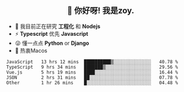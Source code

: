 <h2 align="center">👋 你好呀! 我是zoy.</h2>

- 🌱 我目前正在研究 **工程化** 和 **Nodejs**
- ⚡ **Typescript** 优先 **Javascript**
- 😜 懂一点点 **Python** or **Django**
- 🚀 热衷Macos





<!--
**l-zoy/l-zoy** is a ✨ _special_ ✨ repository because its `README.md` (this file) appears on your GitHub profile.

Here are some ideas to get you started:

- 🔭 I’m currently working on ...
- 🌱 I’m currently learning ...
- 👯 I’m looking to collaborate on ...
- 🤔 I’m looking for help with ...
- 💬 Ask me about ...
- 📫 How to reach me: ...
- 😄 Pronouns: ...
- ⚡ Fun fact: ...
-->

<!--START_SECTION:waka-->
```text
JavaScript   13 hrs 12 mins  ██████████▒░░░░░░░░░░░░░░   40.78 % 
TypeScript   9 hrs 34 mins   ███████▒░░░░░░░░░░░░░░░░░   29.56 % 
Vue.js       5 hrs 19 mins   ████░░░░░░░░░░░░░░░░░░░░░   16.44 % 
JSON         2 hrs 31 mins   ██░░░░░░░░░░░░░░░░░░░░░░░   07.78 % 
Other        1 hr 26 mins    █░░░░░░░░░░░░░░░░░░░░░░░░   04.48 % 
```
<!--END_SECTION:waka-->
